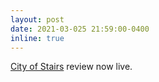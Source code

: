 ```yaml
---
layout: post
date: 2021-03-025 21:59:00-0400
inline: true
---
```


[City of Stairs](https://www.goodreads.com/book/show/20174424-city-of-stairs) review now live.
